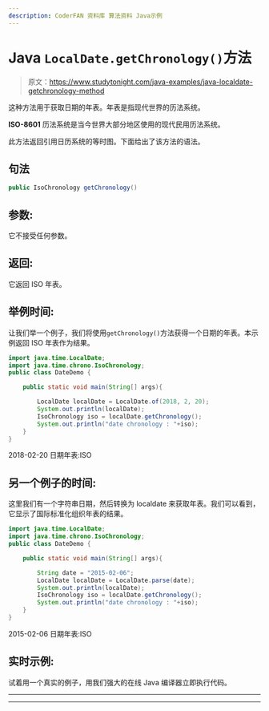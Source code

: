 ```yaml
---
description: CoderFAN 资料库 算法资料 Java示例
---
```


# Java `LocalDate.getChronology()`方法

> 原文：<https://www.studytonight.com/java-examples/java-localdate-getchronology-method>

这种方法用于获取日期的年表。年表是指现代世界的历法系统。

**ISO-8601** 历法系统是当今世界大部分地区使用的现代民用历法系统。

此方法返回引用日历系统的等时图。下面给出了该方法的语法。

## 句法

```java
public IsoChronology getChronology()
```

## 参数:

它不接受任何参数。

## 返回:

它返回 ISO 年表。

## 举例时间:

让我们举一个例子，我们将使用`getChronology()`方法获得一个日期的年表。本示例返回 ISO 年表作为结果。

```java
import java.time.LocalDate;
import java.time.chrono.IsoChronology;
public class DateDemo {

	public static void main(String[] args){  

		LocalDate localDate = LocalDate.of(2018, 2, 20);
		System.out.println(localDate);
		IsoChronology iso = localDate.getChronology();
		System.out.println("date chronology : "+iso);
	}
}
```

2018-02-20
日期年表:ISO

## 另一个例子的时间:

这里我们有一个字符串日期，然后转换为 localdate 来获取年表。我们可以看到，它显示了国际标准化组织年表的结果。

```java
import java.time.LocalDate;
import java.time.chrono.IsoChronology;
public class DateDemo {

	public static void main(String[] args){  

		String date = "2015-02-06";
		LocalDate localDate = LocalDate.parse(date);
		System.out.println(localDate);
		IsoChronology iso = localDate.getChronology();
		System.out.println("date chronology : "+iso);
	}
}
```

2015-02-06
日期年表:ISO

## 实时示例:

试着用一个真实的例子，用我们强大的在线 Java 编译器立即执行代码。

* * *

* * *